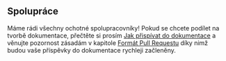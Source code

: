 Spolupráce
----------

Máme rádi všechny ochotné spolupracovníky! Pokud se chcete podílet na tvorbě dokumentace, přečtěte si prosím
[Jak přispívat do dokumentace](http://symfony-docs.webuni.cz/cs/latest/contributing/documentation/overview.html) 
a věnujte pozornost zásadám v kapitole [Formát Pull Requestu](http://symfony-docs.webuni.cz/cs/latest/contributing/documentation/overview.html#pull-request-format)
díky nimž budou vaše příspěvky do dokumentace rychleji začleněny.
